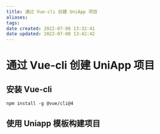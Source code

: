 ```yaml
---
title: 通过 Vue-cli 创建 UniApp 项目
aliases: 
tags: 
date created: 2022-07-08 13:32:41
date updated: 2022-07-08 13:42:42
---
```


# 通过 Vue-cli 创建 UniApp 项目

## 安装 Vue-cli

```` shell
npm install -g @vue/cli@4
````

## 使用 Uniapp 模板构建项目
